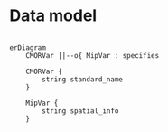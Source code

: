 # Data model

```{mermaid}

erDiagram
    CMORVar ||--o{ MipVar : specifies

    CMORVar {
        string standard_name
    }

    MipVar {
        string spatial_info
    }
```